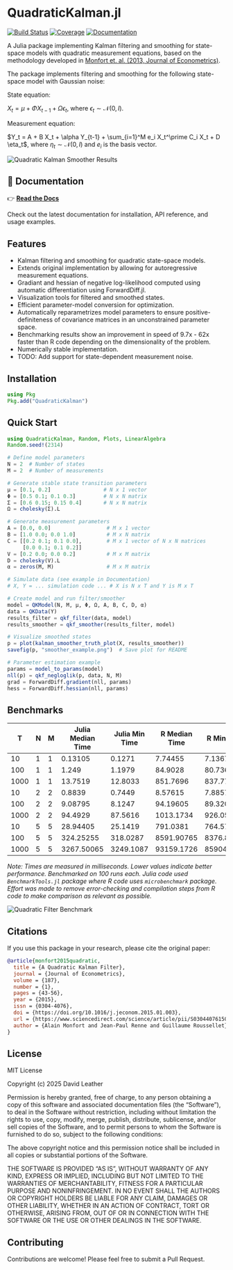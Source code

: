 # QuadraticKalman.jl


[![Build
Status](https://github.com/dleather/QuadraticKalman.jl/actions/workflows/CI.yml/badge.svg?branch=main)](https://github.com/dleather/QuadraticKalman.jl/actions/workflows/CI.yml?query=branch%3Amain)
[![Coverage](https://codecov.io/gh/dleather/QuadraticKalman.jl/branch/main/graph/badge.svg)](https://codecov.io/gh/dleather/QuadraticKalman.jl)
[![Documentation](https://img.shields.io/badge/docs-latest-blue.svg)](https://dleather.github.io/QuadraticKalman.jl/)

A Julia package implementing Kalman filtering and smoothing for
state-space models with quadratic measurement equations, based on the
methodology developed in [Monfort et. al. (2013, Journal of
Econometrics)](https://www.sciencedirect.com/science/article/abs/pii/S0304407615000123).

The package implements filtering and smoothing for the following
state-space model with Gaussian noise:

State equation:

$X_{t} = \mu + \Phi X_{t-1} + \Omega \epsilon_t$, where
$\epsilon_t \sim \mathcal{N}(0, I).$

Measurement equation:

$Y_t = A + B X_t + \alpha Y_{t-1} + \sum_{i=1}^M e_i X_t^\prime C_i X_t + D \eta_t$,
where $\eta_t \sim \mathcal{N}(0, I)$ and $e_i$ is the basis vector.

![Quadratic Kalman Smoother Results](smoother_example.png)

## 📖 Documentation

👉 **[Read the Docs](https://dleather.github.io/QuadraticKalman.jl/)**

Check out the latest documentation for installation, API reference, and
usage examples.

## Features

- Kalman filtering and smoothing for quadratic state-space models.
- Extends original implementation by allowing for autoregressive
  measurement equations.
- Gradiant and hessian of negative log-likelihood computed using
  automatic differentiation using ForwardDiff.jl.
- Visualization tools for filtered and smoothed states.
- Efficient parameter-model conversion for optimization.
- Automatically reparametrizes model parameters to ensure
  positive-definiteness of covariance matrices in an unconstrained
  parameter space.
- Benchmarking results show an improvement in speed of 9.7x - 62x faster than R code depending on the dimensionality of the problem.
- Numerically stable implementation.
- TODO: Add support for state-dependent measurement noise.

## Installation

``` julia
using Pkg
Pkg.add("QuadraticKalman")
```

## Quick Start

``` julia
using QuadraticKalman, Random, Plots, LinearAlgebra
Random.seed!(2314)

# Define model parameters
N = 2  # Number of states
M = 2  # Number of measurements

# Generate stable state transition parameters
μ = [0.1, 0.2]                 # N x 1 vector
Φ = [0.5 0.1; 0.1 0.3]         # N x N matrix
Σ = [0.6 0.15; 0.15 0.4]       # N x N matrix
Ω = cholesky(Σ).L     

# Generate measurement parameters
A = [0.0, 0.0]                  # M x 1 vector
B = [1.0 0.0; 0.0 1.0]          # M x N matrix
C = [[0.2 0.1; 0.1 0.0],        # M x 1 vector of N x N matrices
     [0.0 0.1; 0.1 0.2]]    
V = [0.2 0.0; 0.0 0.2]          # M x M matrix
D = cholesky(V).L
α = zeros(M, M)                 # M x M matrix

# Simulate data (see example in Documentation)
# X, Y = ... simulation code ... # X is N x T and Y is M x T

# Create model and run filter/smoother
model = QKModel(N, M, μ, Φ, Ω, A, B, C, D, α)
data = QKData(Y)
results_filter = qkf_filter(data, model)
results_smoother = qkf_smoother(results_filter, model)

# Visualize smoothed states
p = plot(kalman_smoother_truth_plot(X, results_smoother))
savefig(p, "smoother_example.png")  # Save plot for README

# Parameter estimation example
params = model_to_params(model)
nll(p) = qkf_negloglik(p, data, N, M)
grad = ForwardDiff.gradient(nll, params)
hess = ForwardDiff.hessian(nll, params)
```
## Benchmarks

| T | N | M | Julia Median Time | Julia Min Time | R Median Time | R Min Time |
|-------|---|---|-------------------|----------------|---------------|------------|
| 10    | 1 | 1 | 0.13105          | 0.1271         | 7.74455       | 7.1367     |
| 100   | 1 | 1 | 1.249            | 1.1979         | 84.9028       | 80.7364    |
| 1000  | 1 | 1 | 13.7519          | 12.8033        | 851.7696      | 837.7759   |
| 10    | 2 | 2 | 0.8839           | 0.7449         | 8.57615       | 7.8857     |
| 100   | 2 | 2 | 9.08795          | 8.1247         | 94.19605      | 89.3201    |
| 1000  | 2 | 2 | 94.4929          | 87.5616        | 1013.1734     | 926.0593   |
| 10    | 5 | 5 | 28.94405         | 25.1419        | 791.0381      | 764.5707   |
| 100   | 5 | 5 | 324.25255        | 318.0287       | 8591.90765    | 8376.8481  |
| 1000  | 5 | 5 | 3267.50065       | 3249.1087      | 93159.1726    | 85904.4203 |
*Note: Times are measured in milliseconds. Lower values indicate better performance. Benchmarked on 100 runs each. Julia code used `BenchmarkTools.jl` package where R code uses `microbenchmark` package. Effort was made to remove error-checking and compilation steps from R code to make comparison as relevant as possible.*

![Quadratic Filter Benchmark](benchmarks/results/scaling_comparison.png)


## Citations

If you use this package in your research, please cite the original
paper:

``` bibtex
@article{monfort2015quadratic,
  title = {A Quadratic Kalman Filter},
  journal = {Journal of Econometrics},
  volume = {187},
  number = {1},
  pages = {43-56},
  year = {2015},
  issn = {0304-4076},
  doi = {https://doi.org/10.1016/j.jeconom.2015.01.003},
  url = {https://www.sciencedirect.com/science/article/pii/S0304407615000123},
  author = {Alain Monfort and Jean-Paul Renne and Guillaume Roussellet},
}
```

## License

MIT License

Copyright (c) 2025 David Leather

Permission is hereby granted, free of charge, to any person obtaining a
copy of this software and associated documentation files (the
“Software”), to deal in the Software without restriction, including
without limitation the rights to use, copy, modify, merge, publish,
distribute, sublicense, and/or sell copies of the Software, and to
permit persons to whom the Software is furnished to do so, subject to
the following conditions:

The above copyright notice and this permission notice shall be included
in all copies or substantial portions of the Software.

THE SOFTWARE IS PROVIDED “AS IS”, WITHOUT WARRANTY OF ANY KIND, EXPRESS
OR IMPLIED, INCLUDING BUT NOT LIMITED TO THE WARRANTIES OF
MERCHANTABILITY, FITNESS FOR A PARTICULAR PURPOSE AND NONINFRINGEMENT.
IN NO EVENT SHALL THE AUTHORS OR COPYRIGHT HOLDERS BE LIABLE FOR ANY
CLAIM, DAMAGES OR OTHER LIABILITY, WHETHER IN AN ACTION OF CONTRACT,
TORT OR OTHERWISE, ARISING FROM, OUT OF OR IN CONNECTION WITH THE
SOFTWARE OR THE USE OR OTHER DEALINGS IN THE SOFTWARE.

## Contributing

Contributions are welcome! Please feel free to submit a Pull Request.
